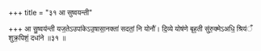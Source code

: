 +++
title = "३१ आ सुष्वयन्ती"

+++
आ सु॒ष्वय॑न्ती यज॒तेऽउपा॑केऽउ॒षासा॒नक्ता॑ सदतां॒ नि योनौ॑। दि॒व्ये योष॑णे बृह॒ती सु॑रु॒क्मेऽअधि॒ श्रिय॑ँ शुक्र॒पिशं॒ दधा॑ने ॥३१ ॥